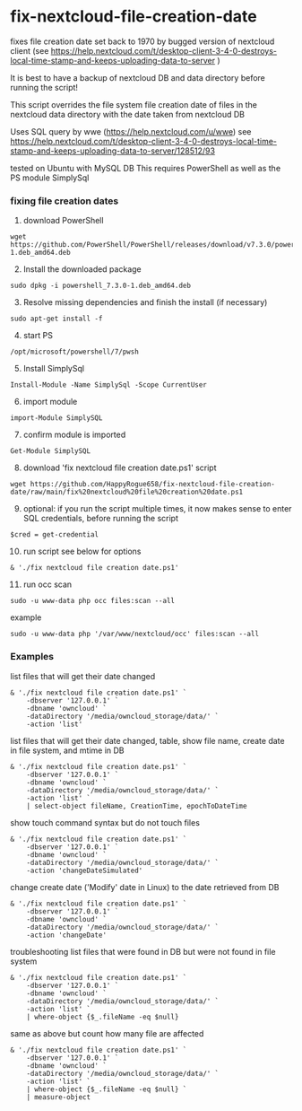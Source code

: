 # fix-nextcloud-file-creation-date
fixes file creation date set back to 1970 by bugged version of nextcloud client
(see https://help.nextcloud.com/t/desktop-client-3-4-0-destroys-local-time-stamp-and-keeps-uploading-data-to-server )

It is best to have a backup of nextcloud DB and data directory before running the script!

This script overrides the file system file creation date of files in the nextcloud data directory with the date taken from nextcloud DB

Uses SQL query by wwe (https://help.nextcloud.com/u/wwe)
see https://help.nextcloud.com/t/desktop-client-3-4-0-destroys-local-time-stamp-and-keeps-uploading-data-to-server/128512/93

tested on Ubuntu with MySQL DB
This requires PowerShell as well as the PS module SimplySql

### fixing file creation dates

1) download PowerShell
```
wget https://github.com/PowerShell/PowerShell/releases/download/v7.3.0/powershell_7.3.0-1.deb_amd64.deb
```

2) Install the downloaded package
```
sudo dpkg -i powershell_7.3.0-1.deb_amd64.deb
```

3) Resolve missing dependencies and finish the install (if necessary)
```
sudo apt-get install -f
```

4) start PS
```
/opt/microsoft/powershell/7/pwsh
```

5) Install SimplySql
```
Install-Module -Name SimplySql -Scope CurrentUser
```

6) import module
```
import-Module SimplySQL
```

7) confirm module is imported
```
Get-Module SimplySQL
```

8) download 'fix nextcloud file creation date.ps1' script
```
wget https://github.com/HappyRogue658/fix-nextcloud-file-creation-date/raw/main/fix%20nextcloud%20file%20creation%20date.ps1
```

9) optional: if you run the script multiple times, it now makes sense to enter SQL credentials, before running the script
```
$cred = get-credential
```

10) run script
see below for options
```
& './fix nextcloud file creation date.ps1'
```

11) run occ scan
```
sudo -u www-data php occ files:scan --all
```
example
```
sudo -u www-data php '/var/www/nextcloud/occ' files:scan --all
```

### Examples  
list files that will get their date changed
```
& './fix nextcloud file creation date.ps1' `
	-dbserver '127.0.0.1' `
	-dbname 'owncloud' `
	-dataDirectory '/media/owncloud_storage/data/' `
	-action 'list'
```

list files that will get their date changed, table, show file name, create date in file system, and mtime in DB
```
& './fix nextcloud file creation date.ps1' `
	-dbserver '127.0.0.1' `
	-dbname 'owncloud' `
	-dataDirectory '/media/owncloud_storage/data/' `
	-action 'list' `
	| select-object fileName, CreationTime, epochToDateTime
```
 
show touch command syntax but do not touch files
```
& './fix nextcloud file creation date.ps1' `
	-dbserver '127.0.0.1' `
	-dbname 'owncloud' `
	-dataDirectory '/media/owncloud_storage/data/' `
	-action 'changeDateSimulated'
```

change create date ('Modify' date in Linux) to the date retrieved from DB
```
& './fix nextcloud file creation date.ps1' `
	-dbserver '127.0.0.1' `
	-dbname 'owncloud' `
	-dataDirectory '/media/owncloud_storage/data/' `
	-action 'changeDate'
```

troubleshooting
list files that were found in DB but were not found in file system
```
& './fix nextcloud file creation date.ps1' `
	-dbserver '127.0.0.1' `
	-dbname 'owncloud' `
	-dataDirectory '/media/owncloud_storage/data/' `
	-action 'list' `
	| where-object {$_.fileName -eq $null}
```

same as above but count how many file are affected
```
& './fix nextcloud file creation date.ps1' `
	-dbserver '127.0.0.1' `
	-dbname 'owncloud' `
	-dataDirectory '/media/owncloud_storage/data/' `
	-action 'list' `
	| where-object {$_.fileName -eq $null} `
	| measure-object
```







